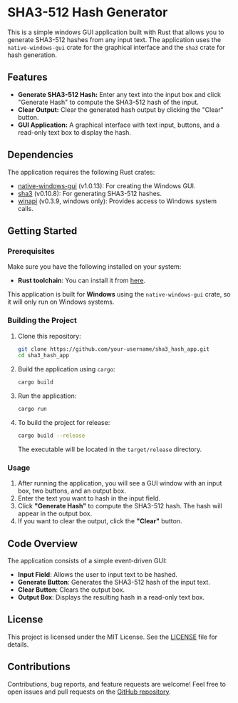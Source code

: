 











# SHA3-512 Hash Generator

This is a simple windows GUI application built with Rust that allows you to generate SHA3-512 hashes from any input text. The application uses the `native-windows-gui` crate for the graphical interface and the `sha3` crate for hash generation.

## Features

- **Generate SHA3-512 Hash:** Enter any text into the input box and click "Generate Hash" to compute the SHA3-512 hash of the input.
- **Clear Output:** Clear the generated hash output by clicking the "Clear" button.
- **GUI Application:** A graphical interface with text input, buttons, and a read-only text box to display the hash.

## Dependencies

The application requires the following Rust crates:

- [native-windows-gui](https://crates.io/crates/native-windows-gui) (v1.0.13): For creating the Windows GUI.
- [sha3](https://crates.io/crates/sha3) (v0.10.8): For generating SHA3-512 hashes.
- [winapi](https://crates.io/crates/winapi) (v0.3.9, windows only): Provides access to Windows system calls.

## Getting Started

### Prerequisites

Make sure you have the following installed on your system:

- **Rust toolchain**: You can install it from [here](https://www.rust-lang.org/tools/install).

This application is built for **Windows** using the `native-windows-gui` crate, so it will only run on Windows systems.

### Building the Project

1. Clone this repository:

    ```bash
    git clone https://github.com/your-username/sha3_hash_app.git
    cd sha3_hash_app
    ```

2. Build the application using `cargo`:

    ```bash
    cargo build
    ```

3. Run the application:

    ```bash
    cargo run
    ```

4. To build the project for release:

    ```bash
    cargo build --release
    ```

   The executable will be located in the `target/release` directory.

### Usage

1. After running the application, you will see a GUI window with an input box, two buttons, and an output box.
2. Enter the text you want to hash in the input field.
3. Click **"Generate Hash"** to compute the SHA3-512 hash. The hash will appear in the output box.
4. If you want to clear the output, click the **"Clear"** button.




## Code Overview

The application consists of a simple event-driven GUI:

- **Input Field**: Allows the user to input text to be hashed.
- **Generate Button**: Generates the SHA3-512 hash of the input text.
- **Clear Button**: Clears the output box.
- **Output Box**: Displays the resulting hash in a read-only text box.

## License

This project is licensed under the MIT License. See the [LICENSE](LICENSE) file for details.

## Contributions

Contributions, bug reports, and feature requests are welcome! Feel free to open issues and pull requests on the [GitHub repository](https://github.com/your-username/sha3_hash_app).

